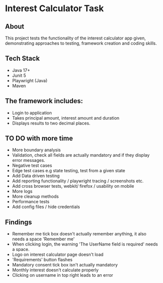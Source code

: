 # Interest Calculator Task

## About
This project tests the functionality of the interest calculator app given, demonstrating approaches to testing, framework creation and coding skills.
## Tech Stack 
- Java 17+
- Junit 5
- Playwright (Java)
- Maven

## The framework includes: 
- Login to application
- Takes principal amount, interest amount and duration
- Displays results to two decimal places.

## TO DO with more time
- More boundary analysis 
- Validation, check all fields are actually mandatory and if they display error messages. 
- Negative test cases
- Edge test cases e.g state testing, test from a given state
- Add Data driven testing 
- Add reporting functionality / playwright tracing / screenshots etc.
- Add cross browser tests, webkit/ firefox / usability on mobile
- More logs
- More cleanup methods
- Performance tests
- Add config files / hide credentials

## Findings
- Remember me tick box doesn't actually remember anything, it also needs a space 'Remember me'
- When clicking login, the warning 'The UserName field is required' needs a space.
- Logo on interest calculator page doesn't load
- 'Requirements' button flashes
- Mandatory consent tick box isn't actually mandatory
- Monthly interest doesn't calculate properly
- Clicking on username in top right leads to an error
